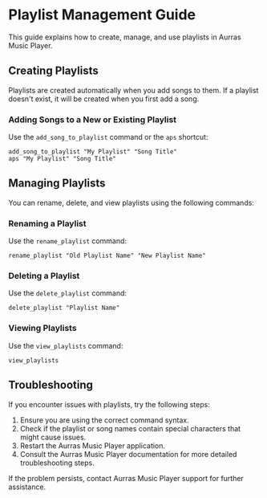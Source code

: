 # Playlist Management Guide

This guide explains how to create, manage, and use playlists in Aurras Music Player.

## Creating Playlists

Playlists are created automatically when you add songs to them. If a playlist doesn't exist, it will be created when you first add a song.

### Adding Songs to a New or Existing Playlist

Use the `add_song_to_playlist` command or the `aps` shortcut:

```shell
add_song_to_playlist "My Playlist" "Song Title"
aps "My Playlist" "Song Title"
```

## Managing Playlists

You can rename, delete, and view playlists using the following commands:

### Renaming a Playlist

Use the `rename_playlist` command:

```shell
rename_playlist "Old Playlist Name" "New Playlist Name"
```

### Deleting a Playlist

Use the `delete_playlist` command:

```shell
delete_playlist "Playlist Name"
```

### Viewing Playlists

Use the `view_playlists` command:

```shell
view_playlists
```

## Troubleshooting

If you encounter issues with playlists, try the following steps:

1. Ensure you are using the correct command syntax.
2. Check if the playlist or song names contain special characters that might cause issues.
3. Restart the Aurras Music Player application.
4. Consult the Aurras Music Player documentation for more detailed troubleshooting steps.

If the problem persists, contact Aurras Music Player support for further assistance.

